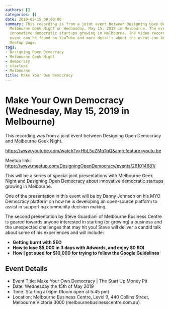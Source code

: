 ```yaml
---
authors: []
categories: []
date: 2019-05-15 00:00:00
summary: This recording is from a joint event between Designing Open Democracy and
  Melbourne Geek Night on Wednesday, May 15, 2019 in Melbourne. The event showcased
  innovative democratic startups growing in Melbourne. The video recording of the
  event can be found on YouTube and more details about the event can be found on the
  Meetup page.
tags:
- Designing Open Democracy
- Melbourne Geek Night
- democracy
- startups
- Melbourne
title: Make Your Own Democracy
---
```


# Make Your Own Democracy (Wednesday, May 15, 2019 in Melbourne)

This recording was from a joint event between Designing Open Democracy and Melbourne Geek Night.

https://www.youtube.com/watch?v=HbL5uZMqTqQ&amp;feature=youtu.be

Meetup link: https://www.meetup.com/DesigningOpenDemocracy/events/261014681/

This will be a series of special joint presentations with Melbourne Geek Night and Designing Open Democracy about innovative democratic startups growing in Melbourne.

One of the presentation in this event will be by Danny Johnson on his MYO Democracy platform on how he is developing an open-source platform to assist in supporting community decision making.

The second presentation by Steve Guardiani of Melbourne Business Centre is geared towards anyone interested in starting (or growing) a business and the unexpected challenges that may hit you! Steve will deliver a candid talk about some of his experiences and will include:

* **Getting burnt with SEO**
* **How to lose $5,000 in 3 days with Adwords, and enjoy $0 ROI**
* **How I got sued for $10,000 for trying to follow the Google Guidelines**

<!-- more -->

## Event Details

* Event Title: Make Your Own Democracy | The Start Up Money Pit
* Date: Wednesday the 15th of May 2019
* Time: Starting at 6pm (Room open at 5:45 pm)
* Location: Melbourne Business Centre, Level 9, 440 Collins Street, Melbourne Victoria 3000 (melbournebusinesscentre.com.au)